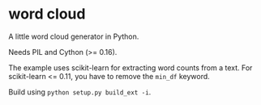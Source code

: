 word cloud
==========

A little word cloud generator in Python.

Needs PIL and Cython (>= 0.16).

The example uses scikit-learn for extracting word counts from a text.
For scikit-learn <= 0.11, you have to remove the ``min_df`` keyword.

Build using ``python setup.py build_ext -i``.
